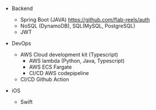 - Backend 
  - Spring Boot (JAVA) https://github.com/flab-reels/auth
  - NoSQL (DynamoDB), SQL(MySQL, PostgreSQL)
  - JWT

- DevOps
  - AWS Cloud development kit (Typescript)
    - AWS lambda (Python, Java, Typescript)
    - AWS ECS Fargate
    - CI/CD AWS codepipeline
  - CI/CD Github Action

- iOS
  - Swift

